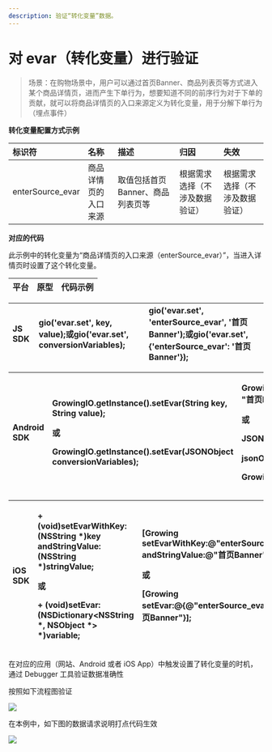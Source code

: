 ```yaml
---
description: 验证“转化变量”数据。
---
```


# 对 evar（转化变量）进行验证

> 场景：在购物场景中，用户可以通过首页Banner、商品列表页等方式进入某个商品详情页，进而产生下单行为，想要知道不同的前序行为对于下单的贡献，就可以将商品详情页的入口来源定义为转化变量，用于分解下单行为（埋点事件）

**转化变量配置方式示例**

| 标识符 | 名称 | 描述 | 归因 | 失效 |
| :--- | :--- | :--- | :--- | :--- |
| enterSource\_evar | 商品详情页的入口来源 | 取值包括首页Banner、商品列表页等 | 根据需求选择（不涉及数据验证） | 根据需求选择（不涉及数据验证） |

**对应的代码**

此示例中的转化变量为“商品详情页的入口来源（enterSource\_evar）”，当进入详情页时设置了这个转化变量。

| 平台 | 原型 | 代码示例 |
| :--- | :--- | :--- |


| JS SDK | gio\('evar.set', key, value\);或gio\('evar.set', conversionVariables\); | gio\('evar.set', 'enterSource\_evar', '首页Banner'\);或gio\('evar.set', {'enterSource\_evar': '首页Banner'}\); |
| :--- | :--- | :--- |


<table>
  <thead>
    <tr>
      <th style="text-align:left">Android SDK</th>
      <th style="text-align:left">
        <p>GrowingIO.getInstance().setEvar(String key, String value);</p>
        <p>&#x6216;</p>
        <p>GrowingIO.getInstance().setEvar(JSONObject conversionVariables);</p>
      </th>
      <th style="text-align:left">
        <p>GrowingIO.getInstance().setEvar(&quot;enterSource_evar&quot;, &quot;&#x9996;&#x9875;Banner&quot;);</p>
        <p>&#x6216;</p>
        <p>JSONObject jsonObject = new JSONObject();</p>
        <p>jsonObject.put(&quot;enterSource_evar&quot;, &quot;&#x9996;&#x9875;Banner&quot;);</p>
        <p>GrowingIO.getInstance().setEvar(jsonObject);</p>
      </th>
    </tr>
  </thead>
  <tbody></tbody>
</table>

<table>
  <thead>
    <tr>
      <th style="text-align:left">iOS SDK</th>
      <th style="text-align:left">
        <p>+ (void)setEvarWithKey:(NSString *)key andStringValue:(NSString *)stringValue;</p>
        <p>&#x6216;</p>
        <p>+ (void)setEvar:(NSDictionary&lt;NSString *, NSObject *&gt; *)variable;</p>
      </th>
      <th style="text-align:left">
        <p>[Growing setEvarWithKey:@&quot;enterSource_evar&quot; andStringValue:@&quot;&#x9996;&#x9875;Banner&quot;];</p>
        <p>&#x6216;</p>
        <p>[Growing setEvar:@{@&quot;enterSource_evar&quot;:@&quot;&#x9996;&#x9875;Banner&quot;}];</p>
      </th>
    </tr>
  </thead>
  <tbody></tbody>
</table>

在对应的应用（网站、Android 或者 iOS App）中触发设置了转化变量的时机，通过 Debugger 工具验证数据准确性

按照如下流程图验证

![](https://github.com/growingio/growingio-docs-v3/tree/d520f4a494f6c0635c83422f55c665597e79ee96/.gitbook/assets/evar1x2.png)

在本例中，如下图的数据请求说明打点代码生效

![](https://github.com/growingio/growingio-docs-v3/tree/d520f4a494f6c0635c83422f55c665597e79ee96/.gitbook/assets/evar.png)

